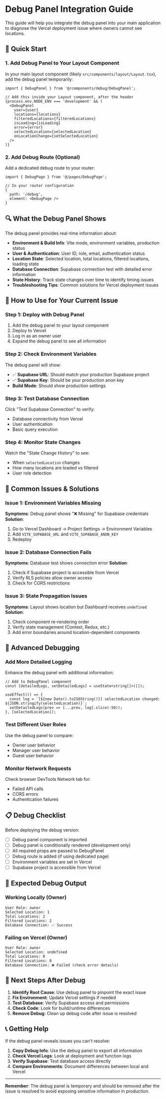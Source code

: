 # Debug Panel Integration Guide

This guide will help you integrate the debug panel into your main application to diagnose the Vercel deployment issue where owners cannot see locations.

## 🚀 Quick Start

### 1. **Add Debug Panel to Your Layout Component**

In your main layout component (likely `src/components/layout/Layout.tsx`), add the debug panel temporarily:

```tsx
import { DebugPanel } from '@/components/debug/DebugPanel';

// Add this inside your Layout component, after the header
{process.env.NODE_ENV === 'development' && (
  <DebugPanel
    user={user}
    locations={locations}
    filteredLocations={filteredLocations}
    isLoading={isLoading}
    error={error}
    selectedLocation={selectedLocation}
    onLocationChange={setSelectedLocation}
  />
)}
```

### 2. **Add Debug Route (Optional)**

Add a dedicated debug route to your router:

```tsx
import { DebugPage } from '@/pages/DebugPage';

// In your router configuration
{
  path: '/debug',
  element: <DebugPage />
}
```

## 🔍 What the Debug Panel Shows

The debug panel provides real-time information about:

- **Environment & Build Info**: Vite mode, environment variables, production status
- **User & Authentication**: User ID, role, email, authentication status
- **Location State**: Selected location, total locations, filtered locations, loading state
- **Database Connection**: Supabase connection test with detailed error information
- **State History**: Track state changes over time to identify timing issues
- **Troubleshooting Tips**: Common solutions for Vercel deployment issues

## 🎯 How to Use for Your Current Issue

### **Step 1: Deploy with Debug Panel**

1. Add the debug panel to your layout component
2. Deploy to Vercel
3. Log in as an owner user
4. Expand the debug panel to see all information

### **Step 2: Check Environment Variables**

The debug panel will show:
- ✅ **Supabase URL**: Should match your production Supabase project
- ✅ **Supabase Key**: Should be your production anon key
- **Build Mode**: Should show production settings

### **Step 3: Test Database Connection**

Click "Test Supabase Connection" to verify:
- Database connectivity from Vercel
- User authentication
- Basic query execution

### **Step 4: Monitor State Changes**

Watch the "State Change History" to see:
- When `selectedLocation` changes
- How many locations are loaded vs filtered
- User role detection

## 🚨 Common Issues & Solutions

### **Issue 1: Environment Variables Missing**

**Symptoms**: Debug panel shows "❌ Missing" for Supabase credentials
**Solution**: 
1. Go to Vercel Dashboard → Project Settings → Environment Variables
2. Add `VITE_SUPABASE_URL` and `VITE_SUPABASE_ANON_KEY`
3. Redeploy

### **Issue 2: Database Connection Fails**

**Symptoms**: Database test shows connection error
**Solution**:
1. Check if Supabase project is accessible from Vercel
2. Verify RLS policies allow owner access
3. Check for CORS restrictions

### **Issue 3: State Propagation Issues**

**Symptoms**: Layout shows location but Dashboard receives `undefined`
**Solution**:
1. Check component re-rendering order
2. Verify state management (Context, Redux, etc.)
3. Add error boundaries around location-dependent components

## 🔧 Advanced Debugging

### **Add More Detailed Logging**

Enhance the debug panel with additional information:

```tsx
// Add to DebugPanel component
const [detailedLogs, setDetailedLogs] = useState<string[]>([]);

useEffect(() => {
  const log = `[${new Date().toISOString()}] selectedLocation changed: ${JSON.stringify(selectedLocation)}`;
  setDetailedLogs(prev => [...prev, log].slice(-50));
}, [selectedLocation]);
```

### **Test Different User Roles**

Use the debug panel to compare:
- Owner user behavior
- Manager user behavior
- Guest user behavior

### **Monitor Network Requests**

Check browser DevTools Network tab for:
- Failed API calls
- CORS errors
- Authentication failures

## 📋 Debug Checklist

Before deploying the debug version:

- [ ] Debug panel component is imported
- [ ] Debug panel is conditionally rendered (development only)
- [ ] All required props are passed to DebugPanel
- [ ] Debug route is added (if using dedicated page)
- [ ] Environment variables are set in Vercel
- [ ] Supabase project is accessible from Vercel

## 🎯 Expected Debug Output

### **Working Locally (Owner)**
```
User Role: owner
Selected Location: 1
Total Locations: 2
Filtered Locations: 2
Database Connection: ✅ Success
```

### **Failing on Vercel (Owner)**
```
User Role: owner
Selected Location: undefined
Total Locations: 0
Filtered Locations: 0
Database Connection: ❌ Failed (check error details)
```

## 🚀 Next Steps After Debug

1. **Identify Root Cause**: Use debug panel to pinpoint the exact issue
2. **Fix Environment**: Update Vercel settings if needed
3. **Test Database**: Verify Supabase access and permissions
4. **Check Code**: Look for build/runtime differences
5. **Remove Debug**: Clean up debug code after issue is resolved

## 📞 Getting Help

If the debug panel reveals issues you can't resolve:

1. **Copy Debug Info**: Use the debug panel to export all information
2. **Check Vercel Logs**: Look at deployment and function logs
3. **Verify Supabase**: Test database access directly
4. **Compare Environments**: Document differences between local and Vercel

---

**Remember**: The debug panel is temporary and should be removed after the issue is resolved to avoid exposing sensitive information in production.
